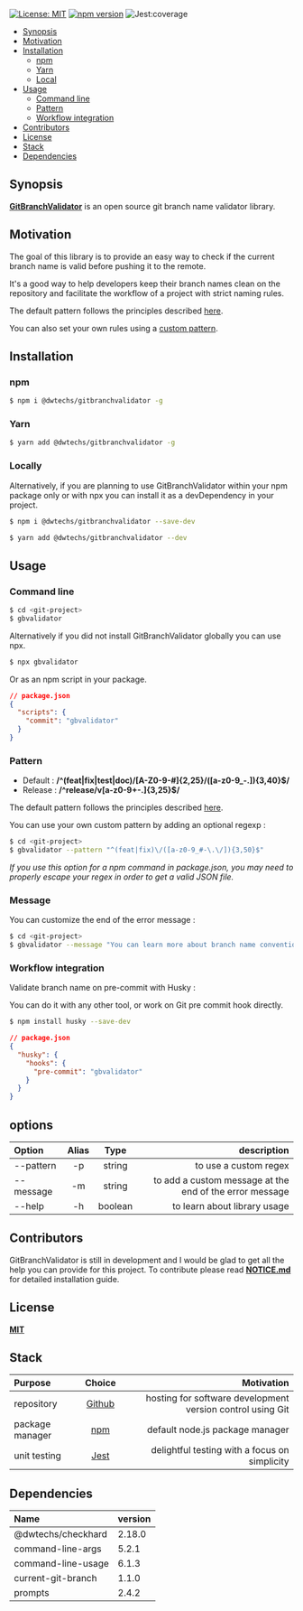 
[![License: MIT](https://img.shields.io/npm/l/@dwtechs/gitbranchvalidator.svg)](https://opensource.org/licenses/MIT)
[![npm version](https://badge.fury.io/js/%40dwtechs%2Fgitbranchvalidator.svg)](https://www.npmjs.com/package/@dwtechs/gitbranchvalidator)
![Jest:coverage](https://img.shields.io/badge/Jest:coverage-100%25-brightgreen.svg)

- [Synopsis](#synopsis)
- [Motivation](#motivation)
- [Installation](#installation)
  - [npm](#npm)
  - [Yarn](#yarn)
  - [Local](#local)
- [Usage](#usage)
  - [Command line](#command-line)
  - [Pattern](#pattern)
  - [Workflow integration](#workflow-integration)
- [Contributors](#contributors)
- [License](#license)
- [Stack](#stack)
- [Dependencies](#dependencies)

## Synopsis

**[GitBranchValidator](https://github.com/DWTechs/GitBranchValidator)** is an open source git branch name validator library.

## Motivation

The goal of this library is to provide an easy way to check if the current branch name is valid before pushing it to the remote.

It's a good way to help developers keep their branch names clean on the repository and facilitate the workflow of a project with strict naming rules.

The default pattern follows the principles described [here](https://dwtechs.github.io/efficient-git/branch/).

You can also set your own rules using a [custom pattern](#pattern).

## Installation

### npm

```bash
$ npm i @dwtechs/gitbranchvalidator -g
```

### Yarn

```bash
$ yarn add @dwtechs/gitbranchvalidator -g
```

### Locally

Alternatively, if you are planning to use GitBranchValidator within your npm package only or with npx you can install it as a devDependency in your project.

```bash
$ npm i @dwtechs/gitbranchvalidator --save-dev
```

```bash
$ yarn add @dwtechs/gitbranchvalidator --dev
```

## Usage

### Command line

```bash
$ cd <git-project>
$ gbvalidator
```

Alternatively if you did not install GitBranchValidator globally you can use npx.

```bash
$ npx gbvalidator
```

Or as an npm script in your package.

```json
// package.json
{
  "scripts": {
    "commit": "gbvalidator"
  }
}
```

### Pattern

- Default : **/^(feat|fix|test|doc)\/[A-Z0-9\-\#]{2,25}\/([a-z0-9_\-\.]){3,40}$/**
- Release : **/^release\/v[a-z0-9\+\-\.]{3,25}$/**

The default pattern follows the principles described [here](https://dwtechs.github.io/efficient-git/branch/).

You can use your own custom pattern by adding an optional regexp :

```bash
$ cd <git-project>
$ gbvalidator --pattern "^(feat|fix)\/([a-z0-9_#-\.\/]){3,50}$"
```

_If you use this option for a npm command in package.json, you may need to properly escape your regex in order to get a valid JSON file._

### Message

You can customize the end of the error message :

```bash
$ cd <git-project>
$ gbvalidator --message "You can learn more about branch name conventions of this project on https://dwtechs.github.io/efficient-git/branch/"
```

### Workflow integration

Validate branch name on pre-commit with Husky :

You can do it with any other tool, or work on Git pre commit hook directly.

```bash
$ npm install husky --save-dev
```

```json
// package.json
{
  "husky": {
    "hooks": {
      "pre-commit": "gbvalidator"
    }
  }
}
```

## options

| Option    | Alias |  Type   |                                             description |
| :-------- | :---: | :-----: | ------------------------------------------------------: |
| --pattern |  -p   | string  |                                   to use a custom regex |
| --message |  -m   | string  | to add a custom message at the end of the error message |
| --help    |  -h   | boolean |                            to learn about library usage |

## Contributors

GitBranchValidator is still in development and I would be glad to get all the help you can provide for this project.
To contribute please read **[NOTICE.md](https://github.com/DWTechs/GitBranchValidator/blob/master/NOTICE.md)** for detailed installation guide.

## License

**[MIT](https://github.com/DWTechs/GitBranchValidator/blob/master/LICENSE)**

## Stack

| Purpose         |                Choice                |                                                 Motivation |
| :-------------- | :----------------------------------: | ---------------------------------------------------------: |
| repository      |    [Github](https://github.com/)     | hosting for software development version control using Git |
| package manager | [npm](https://www.npmjs.com/get-npm) |                            default node.js package manager |
| unit testing    |      [Jest](https://jestjs.io/)      |              delightful testing with a focus on simplicity |

## Dependencies

| Name | version |
| :--- | :----- |
| @dwtechs/checkhard | 2.18.0 |
| command-line-args | 5.2.1 |
| command-line-usage | 6.1.3 |
| current-git-branch | 1.1.0 |
| prompts | 2.4.2 |
